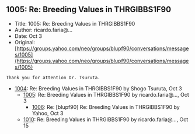 ## 1005: Re: Breeding Values in THRGIBBS1F90

- Title: 1005: Re: Breeding Values in THRGIBBS1F90
- Author: ricardo.faria@...
- Date: Oct 3
- Original: [https://groups.yahoo.com/neo/groups/blupf90/conversations/messages/1005](https://groups.yahoo.com/neo/groups/blupf90/conversations/messages/1005)

```
Thank you for attention Dr. Tsuruta. 
```

- [1004](1004.md): Re: Breeding Values in THRGIBBS1F90 by Shogo Tsuruta, Oct 3
    - [1005](1005.md): Re: Breeding Values in THRGIBBS1F90 by ricardo.faria@..., Oct 3
        - [1006](1006.md): Re: [blupf90] Re: Breeding Values in THRGIBBS1F90 by Yahoo, Oct 3
    - [1010](1010.md): Re: Breeding Values in THRGIBBS1F90 by ricardo.faria@..., Oct 15
